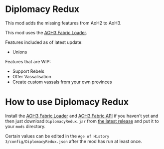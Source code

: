 Diplomacy Redux
============
This mod adds the missing features from AoH2 to AoH3.

This mod uses the [AOH3 Fabric Loader](https://github.com/MushroomMif/aoh3-fabric-loader).

Features included as of latest update:
* Unions

Features that are WIP:
* Support Rebels
* Offer Vassalisation
* Create custom vassals from your own provinces

# How to use Diplomacy Redux
Install the [AOH3 Fabric Loader](https://github.com/MushroomMif/aoh3-fabric-loader)
and [AOH3 Fabric API](https://github.com/MushroomMif/aoh3-fabric-api)
if you haven't yet and then just download `DiplomacyRedux.jar`
from [the latest release](https://github.com/CyberSecAlexG/DiplomacyRedux/releases/latest)
and put it to your `mods` directory.

Certain values can be edited in the `Age of History 3/config/DiplomacyRedux.json` after the mod has run at least once.